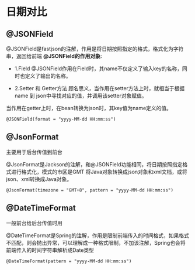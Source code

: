 # 日期对比
## @JSONField

@JSONField是fastjson的注解，作用是将日期按照指定的格式，格式化为字符串，返回给前端
**@JSONField的作用对象:**
* 1.Field
@JSONField作用在Field时，其name不仅定义了输入key的名称，同时也定义了输出的名称。

* 2.Setter 和 Getter方法
顾名思义，当作用在setter方法上时，就相当于根据 name 到 json中寻找对应的值，并调用该setter对象赋值。

当作用在getter上时，在bean转换为json时，其key值为name定义的值。

```
@JSONField(format = "yyyy-MM-dd HH:mm:ss")
```

## @JsonFormat

主要用于后台传值到前台

@JsonFormat是Jackson的注解，和@JSONField功能相同，将日期按照指定格式进行格式化，模式的市区是GMT
将Java对象转换成json对象和xml文档，或将json、xml转换成Java对象。

```
@JsonFormat(timezone = "GMT+8", pattern = "yyyy-MM-dd HH:mm:ss")

```

## @DateTimeFormat

一般前台给后台传值时用

@DateTimeFormat是Spring的注解，作用是限制前端传入的时间格式，如果格式不匹配，则会抛出异常，可以理解成一种格式限制，不加该注解，Spring也会将前端传入的时间字符串解析成Date类型


```
@DateTimeFormat(pattern = "yyyy-MM-dd HH:mm:ss")
```

